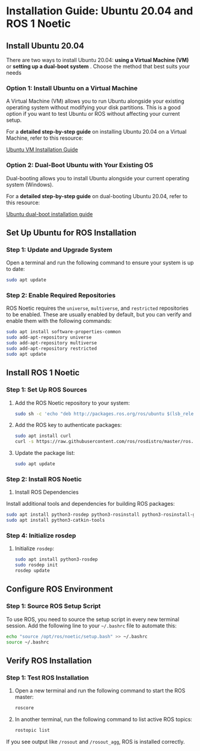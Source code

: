 # Installation Guide: Ubuntu 20.04 and ROS 1 Noetic

## Install Ubuntu 20.04

There are two ways to install Ubuntu 20.04: **using a Virtual Machine (VM)** or  **setting up a dual-boot system** . Choose the method that best suits your needs

### Option 1: Install Ubuntu on a Virtual Machine

A Virtual Machine (VM) allows you to run Ubuntu alongside your existing operating system without modifying your disk partitions. This is a good option if you want to test Ubuntu or ROS without affecting your current setup.

For a **detailed step-by-step guide** on installing Ubuntu 20.04 on a Virtual Machine, refer to this resource:

[Ubuntu VM Installation Guide](https://github.com/arab-meet/1.Robotics-Tools-Workshop/blob/master/Introduction%20to%20Linux%20and%20ubuntu%20installation/Hands-on%20Ubuntu%20VM%20Installation.md)

### Option 2: Dual-Boot Ubuntu with Your Existing OS

Dual-booting allows you to install Ubuntu alongside your current operating system  (Windows).

For a **detailed step-by-step guide** on dual-booting Ubuntu 20.04, refer to this resource:

[Ubuntu dual-boot installation guide ](https://github.com/arab-meet/1.Robotics-Tools-Workshop/blob/master/Introduction%20to%20Linux%20and%20ubuntu%20installation/Introduction%20to%20Linux%20and%20ubuntu%20installation.md)

## Set Up Ubuntu for ROS Installation

### Step 1: Update and Upgrade System

Open a terminal and run the following command to ensure your system is up to date:

```bash
sudo apt update
```

### Step 2: Enable Required Repositories

ROS Noetic requires the `universe`, `multiverse`, and `restricted` repositories to be enabled. These are usually enabled by default, but you can verify and enable them with the following commands:

```bash
sudo apt install software-properties-common
sudo add-apt-repository universe
sudo add-apt-repository multiverse
sudo add-apt-repository restricted
sudo apt update
```

## Install ROS 1 Noetic

### Step 1: Set Up ROS Sources

1. Add the ROS Noetic repository to your system:

   ```bash
   sudo sh -c 'echo "deb http://packages.ros.org/ros/ubuntu $(lsb_release -sc) main" > /etc/apt/sources.list.d/ros-latest.list'
   ```
2. Add the ROS key to authenticate packages:

   ```bash
   sudo apt install curl
   curl -s https://raw.githubusercontent.com/ros/rosdistro/master/ros.asc | sudo apt-key add -
   ```
3. Update the package list:

   ```bash
   sudo apt update
   ```

### Step 2: Install ROS Noetic

1. Install ROS Dependencies

Install additional tools and dependencies for building ROS packages:

```bash
sudo apt install python3-rosdep python3-rosinstall python3-rosinstall-generator python3-wstool build-essential
sudo apt install python3-catkin-tools
```

### Step 4: Initialize rosdep

1. Initialize `rosdep`:

   ```bash
   sudo apt install python3-rosdep
   sudo rosdep init
   rosdep update
   ```

## Configure ROS Environment

### Step 1: Source ROS Setup Script

To use ROS, you need to source the setup script in every new terminal session. Add the following line to your `~/.bashrc` file to automate this:

```bash
echo "source /opt/ros/noetic/setup.bash" >> ~/.bashrc
source ~/.bashrc
```

## Verify ROS Installation

### Step 1: Test ROS Installation

1. Open a new terminal and run the following command to start the ROS master:

   ```bash
   roscore
   ```
2. In another terminal, run the following command to list active ROS topics:

   ```bash
   rostopic list
   ```

If you see output like `/rosout` and `/rosout_agg`, ROS is installed correctly.

